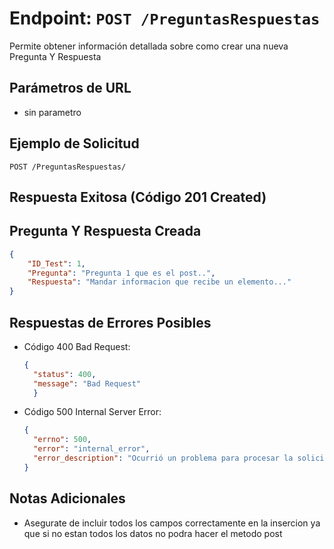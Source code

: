 # Endpoint: `POST /PreguntasRespuestas`

Permite obtener información detallada sobre como crear una nueva Pregunta Y Respuesta

## Parámetros de URL
- sin parametro 

## Ejemplo de Solicitud
```http
POST /PreguntasRespuestas/
```

## Respuesta Exitosa (Código 201 Created)
## Pregunta Y Respuesta Creada
```json
{
    "ID_Test": 1,
    "Pregunta": "Pregunta 1 que es el post..",
    "Respuesta": "Mandar informacion que recibe un elemento..."
}
```

## Respuestas de Errores Posibles
- Código 400 Bad Request:

  ```json
  {
    "status": 400,
    "message": "Bad Request"
    }
  ```

- Código 500 Internal Server Error:
  ```json
  {
    "errno": 500,
    "error": "internal_error",
    "error_description": "Ocurrió un problema para procesar la solicitud"
  }
  ``` 

## Notas Adicionales

- Asegurate de incluir todos los campos correctamente en la insercion ya que si no estan todos
los datos no podra hacer el metodo post
